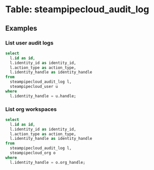 # Table: steampipecloud_audit_log




## Examples

### List user audit logs

```sql
select
  l.id as id,
  l.identity_id as identity_id,
  l.action_type as action_type,
  l.identity_handle as identity_handle
from
  steampipecloud_audit_log l,
  steampipecloud_user u
where
  l.identity_handle = u.handle;
```

### List org workspaces

```sql
select
  l.id as id,
  l.identity_id as identity_id,
  l.action_type as action_type,
  l.identity_handle as identity_handle
from
  steampipecloud_audit_log l,
  steampipecloud_org o
where
  l.identity_handle = o.org_handle;
```